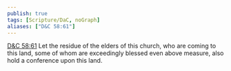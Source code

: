```yaml
---
publish: true
tags: [Scripture/DaC, noGraph]
aliases: ["D&C 58:61"]
---
```

[D&C 58:61](https://churchofjesuschrist.org/study/scriptures/dc-testament/dc/58?lang=eng&id=p61#p61) Let the residue of the elders of this church, who are coming to this land, some of whom are exceedingly blessed even above measure, also hold a conference upon this land.
